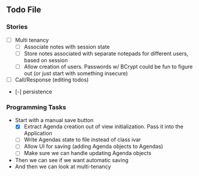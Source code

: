 Todo File
---

### Stories
- [ ] Multi tenancy
    - [ ] Associate notes with session state
    - [ ] Store notes associated with separate notepads for different users, based on session
    - [ ] Allow creation of users. Passwords w/ BCrypt could be fun to figure out (or just start with something insecure)
- [ ] Call/Response (editing todos)
- [-] persistence

### Programming Tasks
- Start with a manual save button
  - [x] Extract Agenda creation out of view initialization. Pass it into the Application
  - [ ] Write Agendas state to file instead of class ivar
  - [ ] Allow UI for saving (adding Agenda objects to Agendas)
  - [ ] Make sure we can handle updating Agenda objects
- Then we can see if we want automatic saving
- And then we can look at multi-tenancy
